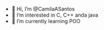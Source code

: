 - 👋 Hi, I’m @CamilaASantos
- 👀 I’m interested in C, C++ anda java
- 🌱 I’m currently learning POO


<!---
CamilaASantos/CamilaASantos is a ✨ special ✨ repository because its `README.md` (this file) appears on your GitHub profile.
You can click the Preview link to take a look at your changes.
--->
